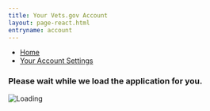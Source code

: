 ```yaml
---
title: Your Vets.gov Account
layout: page-react.html
entryname: account
---
```

<div id="main">
  <nav aria-label="Breadcrumb" aria-live="polite" class="va-nav-breadcrumbs" id="va-breadcrumbs">
    <ul class="row va-nav-breadcrumbs-list columns" id="va-breadcrumbs-list">
      <li><a href="/" onClick="recordEvent({ event: 'nav-breadcrumb', 'nav-breadcrumb-section': 'home' });">Home</a></li>
      <li><a aria-current="page" href="/account/">Your Account Settings</a></li>
    </ul>
  </nav>

  <div class="section">
    <div id="react-root">
      <div class="loading-message">
        <h3>Please wait while we load the application for you.</h3>
        <img src="/img/preloader-primary-darkest.gif" alt="Loading">
      </div>
    </div>
  </div>
  <!-- Account Beta End -->
</div>
